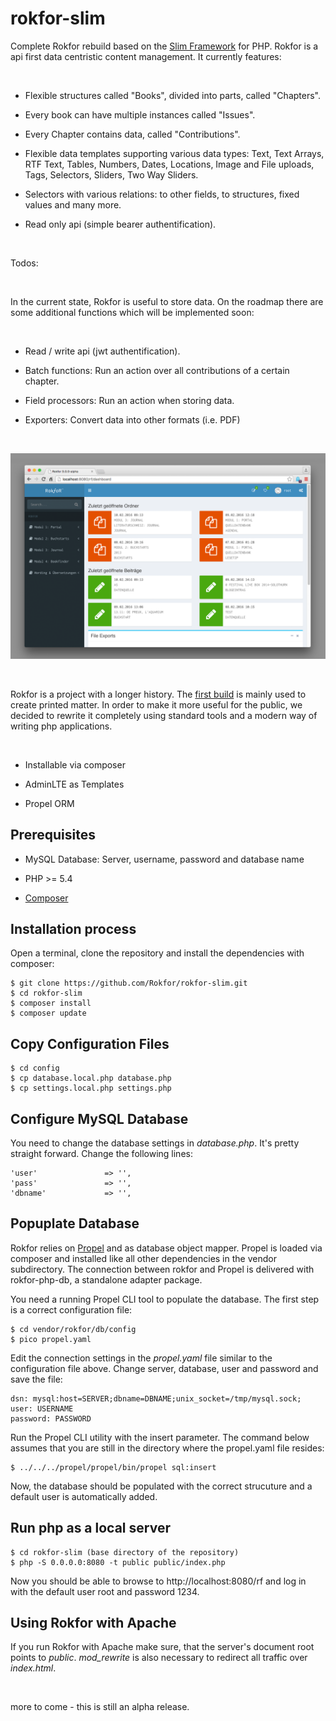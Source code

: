 rokfor-slim
===========

Complete Rokfor rebuild based on the [Slim
Framework](<http://slimframework.com/>) for PHP. Rokfor is a api first data
centristic content management. It currently features:

 

-   Flexible structures called "Books", divided into parts, called "Chapters".

-   Every book can have multiple instances called "Issues".

-   Every Chapter contains data, called "Contributions".

-   Flexible data templates supporting various data types: Text, Text Arrays,
    RTF Text, Tables, Numbers, Dates, Locations, Image and File uploads, Tags,
    Selectors, Sliders, Two Way Sliders.

-   Selectors with various relations: to other fields, to structures, fixed
    values and many more.

-   Read only api (simple bearer authentification).

 

Todos:

 

In the current state, Rokfor is useful to store data. On the roadmap there are
some additional functions which will be implemented soon:

 

-   Read / write api (jwt authentification).

-   Batch functions: Run an action over all contributions of a certain chapter.

-   Field processors: Run an action when storing data.

-   Exporters: Convert data into other formats (i.e. PDF)

 

![Dashboard](<https://github.com/Rokfor/rokfor-slim/blob/gh-pages/rokfor-screenshots/rf-dashboard.png>)

 

Rokfor is a project with a longer history. The [first
build](<https://github.com/Rokfor/rokfor-cms>) is mainly used to create printed
matter. In order to make it more useful for the public, we decided to rewrite it
completely using standard tools and a modern way of writing php applications.

 

-   Installable via composer

-   AdminLTE as Templates

-   Propel ORM

Prerequisites
-------------

-   MySQL Database: Server, username, password and database name

-   PHP \>= 5.4

-   [Composer](<https://getcomposer.org>)

Installation process
--------------------

Open a terminal, clone the repository and install the dependencies with
composer:

~~~~~~~~~~~~~~~~~~~~~~~~~~~~~~~~~~~~~~~~~~~~~~~~~~~~~~~~~~~~~~~~~~~~~~~~~~~~~~~~
$ git clone https://github.com/Rokfor/rokfor-slim.git
$ cd rokfor-slim
$ composer install
$ composer update
~~~~~~~~~~~~~~~~~~~~~~~~~~~~~~~~~~~~~~~~~~~~~~~~~~~~~~~~~~~~~~~~~~~~~~~~~~~~~~~~

Copy Configuration Files
------------------------

~~~~~~~~~~~~~~~~~~~~~~~~~~~~~~~~~~~~~~~~~~~~~~~~~~~~~~~~~~~~~~~~~~~~~~~~~~~~~~~~
$ cd config
$ cp database.local.php database.php
$ cp settings.local.php settings.php
~~~~~~~~~~~~~~~~~~~~~~~~~~~~~~~~~~~~~~~~~~~~~~~~~~~~~~~~~~~~~~~~~~~~~~~~~~~~~~~~

Configure MySQL Database
------------------------

You need to change the database settings in *database.php*. It's pretty straight
forward. Change the following lines:

~~~~~~~~~~~~~~~~~~~~~~~~~~~~~~~~~~~~~~~~~~~~~~~~~~~~~~~~~~~~~~~~~~~~~~~~~~~~~~~~
'user'               => '',
'pass'               => '',
'dbname'             => '',
~~~~~~~~~~~~~~~~~~~~~~~~~~~~~~~~~~~~~~~~~~~~~~~~~~~~~~~~~~~~~~~~~~~~~~~~~~~~~~~~

Popuplate Database
------------------

Rokfor relies on [Propel](<http://propelorg.org>) and as database object mapper.
Propel is loaded via composer and installed like all other dependencies in the
vendor subdirectory. The connection between rokfor and Propel is delivered with
rokfor-php-db, a standalone adapter package.

You need a running Propel CLI tool to populate the database. The first step is a
correct configuration file:

~~~~~~~~~~~~~~~~~~~~~~~~~~~~~~~~~~~~~~~~~~~~~~~~~~~~~~~~~~~~~~~~~~~~~~~~~~~~~~~~
$ cd vendor/rokfor/db/config
$ pico propel.yaml
~~~~~~~~~~~~~~~~~~~~~~~~~~~~~~~~~~~~~~~~~~~~~~~~~~~~~~~~~~~~~~~~~~~~~~~~~~~~~~~~

Edit the connection settings in the *propel.yaml* file similar to the
configuration file above. Change server, database, user and password and save
the file:

~~~~~~~~~~~~~~~~~~~~~~~~~~~~~~~~~~~~~~~~~~~~~~~~~~~~~~~~~~~~~~~~~~~~~~~~~~~~~~~~
dsn: mysql:host=SERVER;dbname=DBNAME;unix_socket=/tmp/mysql.sock;
user: USERNAME
password: PASSWORD
~~~~~~~~~~~~~~~~~~~~~~~~~~~~~~~~~~~~~~~~~~~~~~~~~~~~~~~~~~~~~~~~~~~~~~~~~~~~~~~~

Run the Propel CLI utility with the insert parameter. The command below assumes
that you are still in the directory where the propel.yaml file resides:

~~~~~~~~~~~~~~~~~~~~~~~~~~~~~~~~~~~~~~~~~~~~~~~~~~~~~~~~~~~~~~~~~~~~~~~~~~~~~~~~
$ ../../../propel/propel/bin/propel sql:insert
~~~~~~~~~~~~~~~~~~~~~~~~~~~~~~~~~~~~~~~~~~~~~~~~~~~~~~~~~~~~~~~~~~~~~~~~~~~~~~~~

Now, the database should be populated with the correct strucuture and a default
user is automatically added.

Run php as a local server
-------------------------

~~~~~~~~~~~~~~~~~~~~~~~~~~~~~~~~~~~~~~~~~~~~~~~~~~~~~~~~~~~~~~~~~~~~~~~~~~~~~~~~
$ cd rokfor-slim (base directory of the repository)
$ php -S 0.0.0.0:8080 -t public public/index.php
~~~~~~~~~~~~~~~~~~~~~~~~~~~~~~~~~~~~~~~~~~~~~~~~~~~~~~~~~~~~~~~~~~~~~~~~~~~~~~~~

Now you should be able to browse to http://localhost:8080/rf and log in with the
default user root and password 1234.

Using Rokfor with Apache
------------------------

If you run Rokfor with Apache make sure, that the server's document root points
to *public*. *mod\_rewrite* is also necessary to redirect all traffic over
*index.html*.

 

more to come - this is still an alpha release.
